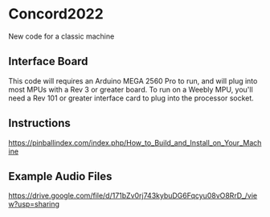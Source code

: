 # Concord2022
New code for a classic machine
  
## Interface Board
This code will requires an Arduino MEGA 2560 Pro to run, and will plug into most MPUs with a Rev 3 or greater board. To run on a Weebly MPU, you'll need a Rev 101 or greater interface card to plug into the processor socket.  
  
## Instructions  
https://pinballindex.com/index.php/How_to_Build_and_Install_on_Your_Machine
  
## Example Audio Files
https://drive.google.com/file/d/171bZv0rj743kybuDG6Fqcyu08vO8RrD_/view?usp=sharing
